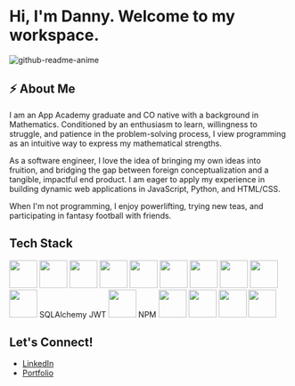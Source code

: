 # Hi, I'm Danny. Welcome to my workspace.

![github-readme-anime](https://github.com/dhyum9/dhyum9/assets/116237655/dbe833b2-7b85-4497-9ecb-b98c929af529)

## ⚡ About Me

I am an App Academy graduate and CO native with a background in Mathematics. Conditioned by an enthusiasm to learn, willingness to struggle, and patience in the problem-solving process, I view programming as an intuitive way to express my mathematical strengths.

As a software engineer, I love the idea of bringing my own ideas into fruition, and bridging the gap between foreign conceptualization and a tangible, impactful end product. I am eager to apply my experience in building dynamic web applications in JavaScript, Python, and HTML/CSS.

When I'm not programming, I enjoy powerlifting, trying new teas, and participating in fantasy football with friends.

## Tech Stack
<img src="https://github.com/dhyum9/dhyum9/assets/116237655/f7c59bba-3851-423f-981b-7a1df7cec2ff" width="50" height="50">
<img src="https://github.com/dhyum9/dhyum9/assets/116237655/1f5c6644-6428-4586-9252-5c3df033300b" width="50" height="50">
<img src="https://github.com/dhyum9/dhyum9/assets/116237655/9ed902fd-f463-46d3-bd22-caa4928ae668" width="50" height="50">
<img src="https://github.com/dhyum9/dhyum9/assets/116237655/4fed7eec-f364-43cc-9890-bc0383b2e597" width="50" height="50">
<img src="https://github.com/dhyum9/dhyum9/assets/116237655/e0c17e24-f7a5-44c4-89c7-4ec91ae57f45" width="50" height="50">
<img src="https://github.com/dhyum9/dhyum9/assets/116237655/f3f2ac18-9bec-42e5-97b2-b6494fcc8004" width="50" height="50">
<img src="https://github.com/dhyum9/dhyum9/assets/116237655/488bb8a0-0333-4414-83fd-5faad246cfc8" width="50" height="50">
<img src="https://github.com/dhyum9/dhyum9/assets/116237655/f2be818a-c9da-4839-aaed-4768dfdebaee" width="50" height="50">
<img src="https://github.com/dhyum9/dhyum9/assets/116237655/a1aed0a9-0002-4074-9fd6-1962076188ea" width="50" height="50">
<img src="https://github.com/dhyum9/dhyum9/assets/116237655/ca775455-aff0-485a-88b1-e43c04a552a9" width="50" height="50">
SQLAlchemy
JWT
<img src="https://github.com/dhyum9/dhyum9/assets/116237655/716ed0de-ba49-4dff-9df2-7518706e8ca9" width="50" height="50">
NPM 
<img src="https://github.com/dhyum9/dhyum9/assets/116237655/d345488c-dde0-4bda-8c90-d208c560e739" width="50" height="50">
<img src="https://github.com/dhyum9/dhyum9/assets/116237655/b24a3000-0ec2-4471-93a4-4ec58cb53d7b" width="50" height="50">
<img src="https://github.com/dhyum9/dhyum9/assets/116237655/7e96003c-0375-4878-92aa-ed0910a77342" width="50" height="50">
<img src="https://github.com/dhyum9/dhyum9/assets/116237655/bf87856d-d255-49e0-82db-ec34d333490e" width="50" height="50">

## Let's Connect!

- [LinkedIn](https://www.linkedin.com/in/danny-yum/)
- [Portfolio](https://dannyyum.com/)

<!--
**dhyum9/dhyum9** is a ✨ _special_ ✨ repository because its `README.md` (this file) appears on your GitHub profile.

Here are some ideas to get you started:

- 🔭 I’m currently working on ...
- 🌱 I’m currently learning ...
- 👯 I’m looking to collaborate on ...
- 🤔 I’m looking for help with ...
- 💬 Ask me about ...
- 📫 How to reach me: ...
- 😄 Pronouns: ...
- ⚡ Fun fact: ...
-->
